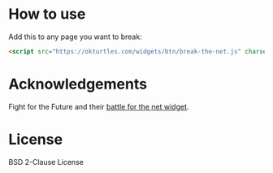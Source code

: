 # How to use

Add this to any page you want to break:

```html
<script src="https://okturtles.com/widgets/btn/break-the-net.js" charset="utf-8" async></script>
```

# Acknowledgements

Fight for the Future and their [battle for the net widget](https://github.com/fightforthefuture/battleforthenet-widget).

# License

BSD 2-Clause License
